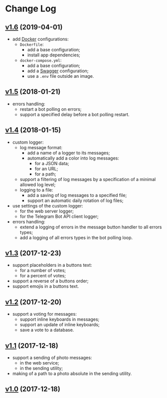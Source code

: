 # Change Log

## [v1.6](https://github.com/thewizardplusplus/telegram-bot/tree/v1.6) (2019-04-01)

- add [Docker](https://www.docker.com/) configurations:
  - `Dockerfile`:
    - add a base configuration;
    - install app dependencies;
  - `docker-compose.yml`:
    - add a base configuration;
    - add a [Swagger](https://swagger.io/) configuration;
    - use a `.env` file outside an image.

## [v1.5](https://github.com/thewizardplusplus/telegram-bot/tree/v1.5) (2018-01-21)

- errors handling:
  - restart a bot polling on errors;
  - support a specified delay before a bot polling restart.

## [v1.4](https://github.com/thewizardplusplus/telegram-bot/tree/v1.4) (2018-01-15)

- custom logger:
  - log message format:
    - add a name of a logger to its messages;
    - automatically add a color into log messages:
      - for a JSON data;
      - for an URL;
      - for a path;
  - support a filtering of log messages by a specification of a minimal allowed log level;
  - logging to a file:
    - add a saving of log messages to a specified file;
    - support an automatic daily rotation of log files;
- use settings of the custom logger:
  - for the web server logger;
  - for the Telegram Bot API client logger;
- errors handling:
  - extend a logging of errors in the message button handler to all errors types;
  - add a logging of all errors types in the bot polling loop.

## [v1.3](https://github.com/thewizardplusplus/telegram-bot/tree/v1.3) (2017-12-23)

- support placeholders in a buttons text:
  - for a number of votes;
  - for a percent of votes;
- support a reverse of a buttons order;
- support emojis in a buttons text.

## [v1.2](https://github.com/thewizardplusplus/telegram-bot/tree/v1.2) (2017-12-20)

- support a voting for messages:
  - support inline keyboards in messages;
  - support an update of inline keyboards;
  - save a vote to a database.

## [v1.1](https://github.com/thewizardplusplus/telegram-bot/tree/v1.1) (2017-12-18)

- support a sending of photo messages:
  - in the web service;
  - in the sending utility;
- making of a path to a photo absolute in the sending utility.

## [v1.0](https://github.com/thewizardplusplus/telegram-bot/tree/v1.0) (2017-12-18)
